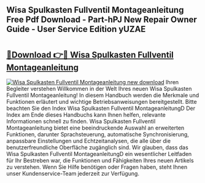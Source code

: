 ## Wisa Spulkasten Fullventil Montageanleitung Free Pdf Download - Part-hPJ New Repair Owner Guide - User Service Edition yUZAE

# <h2><a href="http://df8lepe.blite.top/?on=Wisa+Spulkasten+Fullventil+Montageanleitung">🔗Download 👉🔴 Wisa Spulkasten Fullventil Montageanleitung</a></h2>

[![Wisa Spulkasten Fullventil Montageanleitung new download](https://i.imgur.com/lujVjoI.png)](http://df8lepe.blite.top/?on=Wisa+Spulkasten+Fullventil+Montageanleitung)
Ihren Begleiter verstehen Willkommen in der Welt Ihres neuen Wisa Spulkasten Fullventil Montageanleitung! In diesem Handbuch werden die Merkmale und Funktionen erläutert und wichtige Betriebsanweisungen bereitgestellt. Bitte beachten Sie den Index Wisa Spulkasten Fullventil MontageanleitungD Der Index am Ende dieses Handbuchs kann Ihnen helfen, relevante Informationen schnell zu finden. Wisa Spulkasten Fullventil Montageanleitung bietet eine beeindruckende Auswahl an erweiterten Funktionen, darunter Sprachsteuerung, automatische Synchronisierung, anpassbare Einstellungen und Echtzeitanalysen, die alle über die benutzerfreundliche Oberfläche zugänglich sind. Wir glauben, dass das Wisa Spulkasten Fullventil MontageanleitungD ein wesentlicher Leitfaden für Ihr Bestreben war, die Funktionen und Fähigkeiten Ihres neuen Artikels zu verstehen. Wenn Sie Hilfe benötigen oder Fragen haben, steht Ihnen unser Kundenservice-Team jederzeit zur Verfügung.
